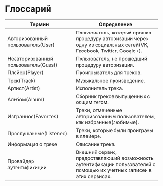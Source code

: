 # Глоссарий
|Термин|Определение|
|---|---|
|Авторизованный пользователь(User)|Пользователь, который прошел процедуру авторизации через одну из социальных сетей(VK, Facebook, Twitter, Google+).|
|Неавторизованный пользователь(Guest)|Пользователь, не прошедший процедуру авторизации.|
|Плейер(Player)|Проигрыватель для треков.|
|Трек(Track)|Музыкальное произведение.|
|Артист(Artist)|Исполнитель трека.|
|Альбом(Album)|Сборник треков выпущенных с общим тегом.|
|Избранное(Favorites)|Треки, отмеченные авторизованным пользователем, как избранные(любимые).|
|Прослушанные(Listened)|Треки, которые были проиграны в плейере.|
|Информация о треке|Описание трека.|
|Провайдер аутентификиции|Внешний сервис, предоставляющий возможность аутентификации пользователей с помощью их учетных записей в этих сервисах.|
